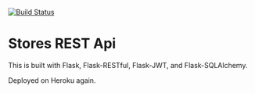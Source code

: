 [![Build Status](https://travis-ci.org/mushi720/stores-rest-api-test.svg?branch=master)](https://travis-ci.org/mushi720/stores-rest-api-test)

# Stores REST Api

This is built with Flask, Flask-RESTful, Flask-JWT, and Flask-SQLAlchemy.

Deployed on Heroku again.
